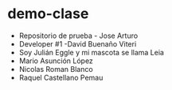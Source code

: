 # demo-clase

* Repositorio de prueba - Jose Arturo
* Developer #1 -David Buenaño Viteri 
* Soy Julián Eggle y mi mascota se llama Leia
* Mario Asunción López
* Nicolas Roman Blanco
* Raquel Castellano Pemau
